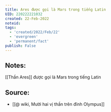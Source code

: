 ```yaml
---
title: Ares được gọi là Mars trong tiếng Latin
UID: 220222221032
created: 22-Feb-2022
noteid:
tags:
  - 'created/2022/Feb/22'
  - 'evergreen'
  - 'permanent/fact'
publish: False
---
```

## Notes:
[[Thần Ares]] được gọi là Mars trong tiếng Latin

## Source:
- [[@ wiki, Mười hai vị thần trên đỉnh Olympus]]




